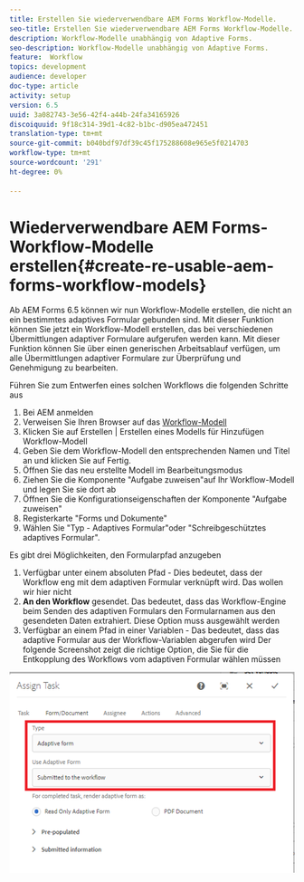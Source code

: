 ```yaml
---
title: Erstellen Sie wiederverwendbare AEM Forms Workflow-Modelle.
seo-title: Erstellen Sie wiederverwendbare AEM Forms Workflow-Modelle.
description: Workflow-Modelle unabhängig von Adaptive Forms.
seo-description: Workflow-Modelle unabhängig von Adaptive Forms.
feature:  Workflow
topics: development
audience: developer
doc-type: article
activity: setup
version: 6.5
uuid: 3a082743-3e56-42f4-a44b-24fa34165926
discoiquuid: 9f18c314-39d1-4c82-b1bc-d905ea472451
translation-type: tm+mt
source-git-commit: b040bdf97df39c45f175288608e965e5f0214703
workflow-type: tm+mt
source-wordcount: '291'
ht-degree: 0%

---
```



# Wiederverwendbare AEM Forms-Workflow-Modelle erstellen{#create-re-usable-aem-forms-workflow-models}

Ab AEM Forms 6.5 können wir nun Workflow-Modelle erstellen, die nicht an ein bestimmtes adaptives Formular gebunden sind. Mit dieser Funktion können Sie jetzt ein Workflow-Modell erstellen, das bei verschiedenen Übermittlungen adaptiver Formulare aufgerufen werden kann. Mit dieser Funktion können Sie über einen generischen Arbeitsablauf verfügen, um alle Übermittlungen adaptiver Formulare zur Überprüfung und Genehmigung zu bearbeiten.

Führen Sie zum Entwerfen eines solchen Workflows die folgenden Schritte aus

1. Bei AEM anmelden
1. Verweisen Sie Ihren Browser auf das [Workflow-Modell](http://localhost:4502/libs/cq/workflow/admin/console/content/models.html)
1. Klicken Sie auf Erstellen | Erstellen eines Modells für Hinzufügen Workflow-Modell
1. Geben Sie dem Workflow-Modell den entsprechenden Namen und Titel an und klicken Sie auf Fertig.
1. Öffnen Sie das neu erstellte Modell im Bearbeitungsmodus
1. Ziehen Sie die Komponente &quot;Aufgabe zuweisen&quot;auf Ihr Workflow-Modell und legen Sie sie dort ab
1. Öffnen Sie die Konfigurationseigenschaften der Komponente &quot;Aufgabe zuweisen&quot;
1. Registerkarte &quot;Forms und Dokumente&quot;
1. Wählen Sie &quot;Typ - Adaptives Formular&quot;oder &quot;Schreibgeschütztes adaptives Formular&quot;.

Es gibt drei Möglichkeiten, den Formularpfad anzugeben

1. Verfügbar unter einem absoluten Pfad - Dies bedeutet, dass der Workflow eng mit dem adaptiven Formular verknüpft wird. Das wollen wir hier nicht
1. **An den Workflow**  gesendet. Das bedeutet, dass das Workflow-Engine beim Senden des adaptiven Formulars den Formularnamen aus den gesendeten Daten extrahiert. Diese Option muss ausgewählt werden
1. Verfügbar an einem Pfad in einer Variablen - Das bedeutet, dass das adaptive Formular aus der Workflow-Variablen abgerufen wird
Der folgende Screenshot zeigt die richtige Option, die Sie für die Entkopplung des Workflows vom adaptiven Formular wählen müssen

![Workflow-Modell](assets/workflomodel.PNG)